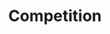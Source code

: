 ---
layout: competition
id: competition
nav: true
nav-order: 5

title: Competition
long-title: Win a luxurious winter staycation at the gorgeous Bovey Castle
intro: Take the family for two nights in the grounds of the Bovey Castle Estate, keeping the cold at bay in one of the five-star private lodges that dot the beautiful grounds. The lodge is every bit as breathtaking as the views, typical of the wild Dartmoor countryside that surrounds Bovey. To complete your winter escape, wrap up with a £500 spend at FatFace, plus a host of incredible outdoor activities.
enter-cta: Enter Now

features:

  - id: hotel
    title: The Stay
    description: Bovey Castle is a regal estate packed with classic charm. In the woodland and landscaped grounds, your five-star lodge offers sumptuous luxury, with a roaring fire to fend off the chill. You and your family will enjoy a deer park tour, an archery session, and a delicious night in the Smith’s Brasserie.

  - id: voucher
    title: The Look
    description: Layer up for your winter getaway with FatFace. With a range of cold-weather staples to fill your suitcase with, enjoy your £500 spend with FatFace and get the winter look for your opulent getaway.

competition-form:
  id: comp
  post-url: https://getform.io/f/a670ce4f-62a9-45f0-a5e6-44bf2c65756f
  expiry-date: 2019-12-17
  fields:
    - id: name
      type: text
      label: Name
      required: true
    - id: email
      type: email
      label: Email
      required: true
    - id: qualify
      type: radio
      label: Are you a UK resident and over the age of 18?
      required: true
      options:
        - id: qualify-true
          label: 'Yes'
          value: 'yes'
        - id: qualify-false
          label: 'No'
          value: 'no'
          invalid: true
    - id: opt-in
      type: radio
      label: Would you like to receive emails with exclusive offers and early sale access from FatFace? (you can unsubscribe at any time)
      required: true
      options:
        - id: opt-in-true
          label: 'Yes'
          value: 'yes'
        - id: opt-in-false
          label: 'No'
          value: 'no'
  submit: Submit Entry
  terms: >
    By submitting your entry, you agree to the <a href="#" class="js-open-modal link--underlined" data-open-modal="competition-terms">terms and conditions</a> of this competition
---